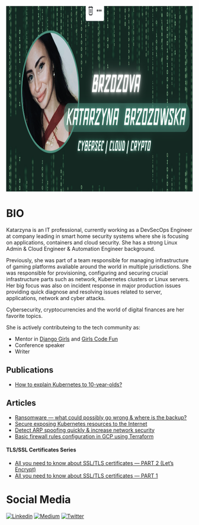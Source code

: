 
<img src="brzozova-banner.png" alt="Brzozova" width="800" height="500">
<br/>

# BIO

Katarzyna is an IT professional, currently working as a DevSecOps Engineer at company leading in smart home security systems where she is focusing on applications, containers and cloud security. She has a strong Linux Admin & Cloud Engineer & Automation Engineer background.

Previously, she was part of a team responsible for managing infrastructure of gaming platforms avaliable around the world in multiple jurisdictions. She was responsible for provisioning, configuring and securing crucial infrastructure parts such as network, Kubernetes clusters or Linux servers. Her big focus was also on incident response in major production issues providing quick diagnose and resolving issues related to server, applications, network and cyber attacks.

Cybersecurity, cryptocurrencies and the world of digital finances are her favorite topics.

She is actively contributeing to the tech community as:
* Mentor in [Django Girls](https://djangogirls.org/) and [Girls Code Fun](https://girlscodefun.pl/en/)
* Conference speaker
* Writer

## Publications
*  [How to explain Kubernetes to 10-year-olds?](https://pagedout.institute/download/PagedOut_003_beta1.pdf)

## Articles
*  [Ransomware — what could possibly go wrong & where is the backup?](https://kbrzozova.medium.com/ransomware-what-could-possibly-go-wrong-where-is-the-backup-9aab5f51d68e)
*  [Secure exposing Kubernetes resources to the Internet](https://kbrzozova.medium.com/secure-exposing-kubernetes-resources-to-the-internet-de17f0200874)
*  [Detect ARP spoofing quickly & increase network security](https://kbrzozova.medium.com/wireshark-ettercap-and-other-tools-to-detect-arp-spoofing-0a6bb36709ff)
*  [Basic firewall rules configuration in GCP using Terraform](https://kbrzozova.medium.com/basic-firewall-rules-configuration-in-gcp-using-terraform-a87d268fa84f)

#### TLS/SSL Certificates Series
*  [All you need to know about SSL/TLS certificates — PART 2 (Let’s Encrypt)](https://kbrzozova.medium.com/all-you-need-to-know-about-ssl-tls-certificates-part-2-4895072620bf)
*  [All you need to know about SSL/TLS certificates — PART 1](https://kbrzozova.medium.com/all-you-need-to-know-about-ssl-certificates-part-1-1f6f9b665650)


# Social Media

[<img src="https://raw.githubusercontent.com/gauravghongde/social-icons/9d939e1c5b7ea4a24ac39c3e4631970c0aa1b920/SVG/Color/LinkedIN.svg" alt="Linkedin">](https://www.linkedin.com/in/katarinabrzozowska/) [<img src="https://raw.githubusercontent.com/gauravghongde/social-icons/9d939e1c5b7ea4a24ac39c3e4631970c0aa1b920/SVG/Color/Medium.svg" alt="Medium">](https://medium.com/@kbrzozova) [<img src="https://raw.githubusercontent.com/gauravghongde/social-icons/9d939e1c5b7ea4a24ac39c3e4631970c0aa1b920/SVG/Color/Twitter.svg" alt="Twitter">](https://twitter.com/KatarzynaRossi)

